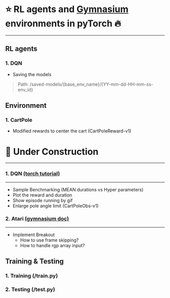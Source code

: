 :star: RL agents and [Gymnasium](https://gymnasium.farama.org/) </br> environments in pyTorch :fire:
==============================
******************

RL agents
--------------------
### 1. DQN
* Saving the models 
> Path: /saved-models/{base_env_name}/{YY-mm-dd-HH-mm-ss-env_id}

Environment
--------------------
### 1. CartPole
* Modified rewards to center the cart (CartPoleReward-v1)

:construction: Under Construction
==============================
******************
### 1. DQN [(torch tutorial)](https://pytorch.org/tutorials/intermediate/reinforcement_q_learning.html)
--------------------
* Sample Benchmarking (MEAN durations vs Hyper parameters)
* Plot the reward and duration
* Show episode running by gif 
* Enlarge pole angle limit (CartPoleObs-v1)

### 2. Atari [(gymnasium doc)](https://gymnasium.farama.org/environments/atari/)
--------------------
* Implement Breakout
  * How to use frame skipping?
  * How to handle rgp array input?

Training & Testing
--------------------
### 1. Training (/train.py)
### 2. Testing (/test.py)
